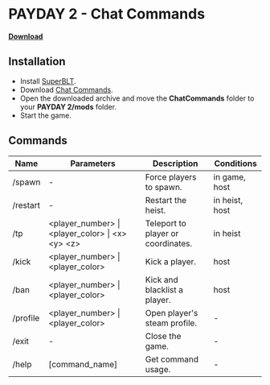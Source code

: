 # PAYDAY 2 - Chat Commands

**[Download](https://www.unknowncheats.me/forum/payday-2-a/430858-chat-commands.html)**

## Installation

- Install [SuperBLT](https://superblt.znix.xyz/).
- Download [Chat Commands](https://www.unknowncheats.me/forum/payday-2-a/430858-chat-commands.html).
- Open the downloaded archive and move the **ChatCommands** folder to your **PAYDAY 2/mods** folder.
- Start the game.

## Commands

| Name     | Parameters                                          | Description                        | Conditions     |
|----------|-----------------------------------------------------|------------------------------------|----------------|
| /spawn   | -                                                   | Force players to spawn.            | in game, host  |
| /restart | -                                                   | Restart the heist.                 | in heist, host |
| /tp      | <player_number> \| <player_color> \| \<x> \<y> \<z> | Teleport to player or coordinates. | in heist       |
| /kick    | <player_number> \| <player_color>                   | Kick a player.                     | host           |
| /ban     | <player_number> \| <player_color>                   | Kick and blacklist a player.       | host           |
| /profile | <player_number> \| <player_color>                   | Open player's steam profile.       | -              |
| /exit    | -                                                   | Close the game.                    | -              |
| /help    | [command_name]                                      | Get command usage.                 | -              |